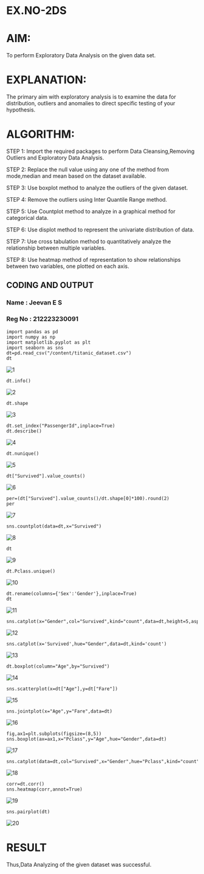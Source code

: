 # EX.NO-2DS
# AIM:
To perform Exploratory Data Analysis on the given data set.
      
# EXPLANATION:
  The primary aim with exploratory analysis is to examine the data for distribution, outliers and anomalies to direct specific testing of your hypothesis.
  
# ALGORITHM:
STEP 1: Import the required packages to perform Data Cleansing,Removing Outliers and Exploratory Data Analysis.

STEP 2: Replace the null value using any one of the method from mode,median and mean based on the dataset available.

STEP 3: Use boxplot method to analyze the outliers of the given dataset.

STEP 4: Remove the outliers using Inter Quantile Range method.

STEP 5: Use Countplot method to analyze in a graphical method for categorical data.

STEP 6: Use displot method to represent the univariate distribution of data.

STEP 7: Use cross tabulation method to quantitatively analyze the relationship between multiple variables.

STEP 8: Use heatmap method of representation to show relationships between two variables, one plotted on each axis.

## CODING AND OUTPUT

### Name : Jeevan E S
### Reg No : 212223230091

```
import pandas as pd
import numpy as np
import matplotlib.pyplot as plt
import seaborn as sns
dt=pd.read_csv("/content/titanic_dataset.csv")
dt
```

![1](https://github.com/ESJeevan-23014210/EXNO2DS/assets/147139456/3ad2ffb5-2ce4-4211-9d7b-929a5bced614)

```
dt.info()
```

![2](https://github.com/ESJeevan-23014210/EXNO2DS/assets/147139456/a3985a9e-ca28-4da8-a465-190b7420720b)

```
dt.shape
```

![3](https://github.com/ESJeevan-23014210/EXNO2DS/assets/147139456/7486b526-56b2-4ea2-a184-002c5578478e)

```
dt.set_index("PassengerId",inplace=True)
dt.describe()
```

![4](https://github.com/ESJeevan-23014210/EXNO2DS/assets/147139456/019a0a9d-5b15-4cf6-b78a-e3a400f3c03c)


```
dt.nunique()
```

![5](https://github.com/ESJeevan-23014210/EXNO2DS/assets/147139456/c42b55d8-b63f-4c36-874c-da65f4fcd815)



```
dt["Survived"].value_counts()
```

![6](https://github.com/ESJeevan-23014210/EXNO2DS/assets/147139456/7cd8987b-e801-4252-abdf-eca0dbc752c1)



```
per=(dt["Survived"].value_counts()/dt.shape[0]*100).round(2)
per
```

![7](https://github.com/ESJeevan-23014210/EXNO2DS/assets/147139456/996f0325-23e2-42ab-b0a2-b79b452e4fb7)



```
sns.countplot(data=dt,x="Survived")
```

![8](https://github.com/ESJeevan-23014210/EXNO2DS/assets/147139456/79a95647-e82d-4ee2-886b-ac26cb5d5403)

```
dt
```


![9](https://github.com/ESJeevan-23014210/EXNO2DS/assets/147139456/9ff732cd-2918-442c-83c9-ed1988178f61)


```
dt.Pclass.unique()
```


![10](https://github.com/ESJeevan-23014210/EXNO2DS/assets/147139456/0e8fc28d-48fc-4a10-acc5-483e9c111a36)


```
dt.rename(columns={'Sex':'Gender'},inplace=True)
dt
```


![11](https://github.com/ESJeevan-23014210/EXNO2DS/assets/147139456/77b3f6f7-ab2d-4501-928e-f8503f9d3e29)


```
sns.catplot(x="Gender",col="Survived",kind="count",data=dt,height=5,aspect=.7)
```

![12](https://github.com/ESJeevan-23014210/EXNO2DS/assets/147139456/16a7240d-b40a-42fc-a3a5-68e04f50b177)


```
sns.catplot(x='Survived',hue="Gender",data=dt,kind='count')
```

![13](https://github.com/ESJeevan-23014210/EXNO2DS/assets/147139456/11f61c78-79be-428d-ae93-24cac1a7b4ab)


```
dt.boxplot(column="Age",by="Survived")
```

![14](https://github.com/ESJeevan-23014210/EXNO2DS/assets/147139456/41fcbf61-2b8f-4587-8545-f31bc2704f5e)


```
sns.scatterplot(x=dt["Age"],y=dt["Fare"])
```

![15](https://github.com/ESJeevan-23014210/EXNO2DS/assets/147139456/a73e8ffa-7e6a-45dc-ad52-cd42b9345c0b)



```
sns.jointplot(x="Age",y="Fare",data=dt)
```

![16](https://github.com/ESJeevan-23014210/EXNO2DS/assets/147139456/2f0fad10-0ae8-460b-bcd7-277ea37fa379)


```
fig,ax1=plt.subplots(figsize=(8,5))
sns.boxplot(ax=ax1,x="Pclass",y="Age",hue="Gender",data=dt)
```

![17](https://github.com/ESJeevan-23014210/EXNO2DS/assets/147139456/87746356-1ba4-4a56-9156-e5eb34737220)


```
sns.catplot(data=dt,col="Survived",x="Gender",hue="Pclass",kind="count")
```

![18](https://github.com/ESJeevan-23014210/EXNO2DS/assets/147139456/f3a88b9f-b20a-42b3-afe2-141f4eeae39d)


```
corr=dt.corr()
sns.heatmap(corr,annot=True)
```

![19](https://github.com/ESJeevan-23014210/EXNO2DS/assets/147139456/79a83e41-bec1-4e80-abc0-e8bd94fe7bbc)



```
sns.pairplot(dt)
```

![20](https://github.com/ESJeevan-23014210/EXNO2DS/assets/147139456/efa49a88-14d0-4d59-9dee-95e57b80cbf3)


# RESULT
Thus,Data Analyzing of the given dataset was successful.

